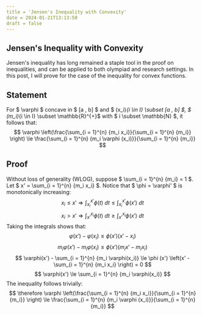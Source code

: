 ```yaml
---
title = 'Jensen's Inequality with Convexity'
date = 2024-01-21T13:13:50
draft = false
---
```


## Jensen's Inequality with Convexity
Jensen's inequality has long remained a staple tool in the proof on inequalities, and can be applied to both olympiad and research settings. In this post, I will prove for the case of the inequality for convex functions.

## Statement
For $ \varphi $ concave in $ [a , b] $ and $ (x_i)_{i \in I} \subset [a , b] $, $ (m_i)_{i \in I} \subset \mathbb{R}^{+}$ with $ i \subset \mathbb{N} $, it follows that:
$$ \varphi \left(\frac{\sum_{i = 1}^{n} {m_i x_i}}{\sum_{i = 1}^{n} {m_i}} \right) \le \frac{\sum_{i = 1}^{n} {m_i \varphi (x_i)}}{\sum_{i = 1}^{n} {m_i}} $$

## Proof
Without loss of generality (WLOG), suppose $ \sum_{i = 1}^{n} {m_i} = 1 $. Let $ x' = \sum_{i = 1}^{n} {m_i x_i} $.
Notice that $ \phi = \varphi' $ is monotonically increasing:
$$ x_i \le x' \Rightarrow \int_{x_i}^{x'} {\phi (t) \ dt} \le \int_{x_i}^{x'} {\phi (x') \ dt} $$
$$ x_i \gt x' \Rightarrow \int_{x'}^{x_i} {\phi (t) \ dt} \ge \int_{x'}^{x_i} {\phi (x') \ dt} $$
Taking the integrals shows that:
$$ \varphi(x') - \varphi(x_i) \le \phi (x') (x' - x_i) $$
$$ m_i \varphi(x') - m_i \varphi(x_i) \le \phi (x') (m_i x' - m_i x_i) $$
$$ \varphi(x') - \sum_{i = 1}^{n} {m_i \varphi(x_i)} \le \phi (x') \left(x' - \sum_{i = 1}^{n} {m_i x_i} \right) = 0 $$
$$ \varphi(x') \le \sum_{i = 1}^{n} {m_i \varphi(x_i)} $$
The inequality follows trivially:
$$ \therefore \varphi \left(\frac{\sum_{i = 1}^{n} {m_i x_i}}{\sum_{i = 1}^{n} {m_i}} \right) \le \frac{\sum_{i = 1}^{n} {m_i \varphi (x_i)}}{\sum_{i = 1}^{n} {m_i}} $$